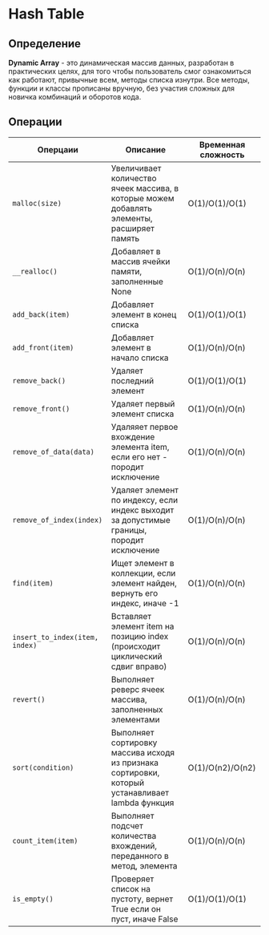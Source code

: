 # Hash Table

## Определение
**Dynamic Array** - это динамическая массив данных, разработан в практических целях, для того чтобы пользователь смог ознакомиться как работают, привычные всем, методы списка изнутри.
Все методы, функции и классы прописаны вручную, без участия сложных для новичка комбинаций и оборотов кода.

## Операции
| Оперцаии                            | Описание                                                                                           | Временная сложность |
|-------------------------------------|----------------------------------------------------------------------------------------------------|---------------------|
| ```malloc(size)```                  | Увеличивает количество ячеек массива, в которые можем добавлять элементы, расширяет память         | O(1)/O(1)/O(1)      |
| ```__realloc()```                   | Добавляет в массив ячейки памяти, заполненные None                                                 | O(1)/O(n)/O(n)      |
| ```add_back(item)```                | Добавляет элемент в конец списка                                                                   | O(1)/O(1)/O(1)      |
| ```add_front(item)```               | Добавляет элемент в начало списка                                                                  | O(1)/O(n)/O(n)      |
| ```remove_back()```                 | Удаляет последний элемент                                                                          | O(1)/O(1)/O(1)      |
| ```remove_front()```                | Удаляет первый элемент списка                                                                      | O(1)/O(n)/O(n)      |
| ```remove_of_data(data)```          | Удаляяет первое вхождение элемента item, если его нет - породит исключение                         | O(1)/O(n)/O(n)      |
| ```remove_of_index(index)```        | Удаляет элемент по индексу, если индекс выходит за допустимые границы, породит исключение          | O(1)/O(n)/O(n)      |
| ```find(item)```                    | Ищет элемент в коллекции, если элемент найден, вернуть его индекс, иначе -1                        | O(1)/O(n)/O(n)      |
| ```insert_to_index(item, index)```  | Вставляет элемент item на позицию index (происходит циклический сдвиг вправо)                      | O(1)/O(n)/O(n)      |
| ```revert()```                      | Выполняет реверс ячеек массива, заполненных элементами                                             | O(1)/O(n)/O(n)      |
| ```sort(condition)```               | Выполняет сортировку массива исходя из признака сортировки, который устанавливает lambda функция   | O(1)/O(n2)/O(n2)    |
| ```count_item(item)```              | Выполняет подсчет количества вхождений, переданного в метод, элемента                              | O(1)/O(n)/O(n)      |
| ```is_empty()```                    | Проверяет список на пустоту, вернет True если он пуст, иначе False                                 | O(1)/O(1)/O(1)      |

